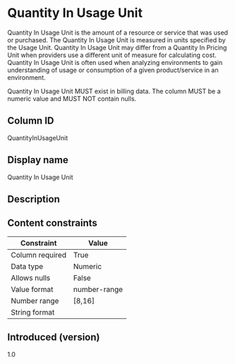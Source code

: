 # Quantity In Usage Unit

Quantity In Usage Unit is the amount of a resource or service that was used or purchased. The Quantity In Usage Unit is measured in units specified by the Usage Unit. Quantity In Usage Unit may differ from a Quantity In Pricing Unit when providers use a different unit of measure for calculating cost. Quantity In Usage Unit is often used when analyzing environments to gain understanding of usage or consumption of a given product/service in an environment.

Quantity In Usage Unit MUST exist in billing data. The column MUST be a numeric value and MUST NOT contain nulls.

## Column ID

QuantityInUsageUnit

## Display name

Quantity In Usage Unit

## Description

## Content constraints

| Constraint      | Value        |
|-----------------|--------------|
| Column required | True         |
| Data type       | Numeric      |
| Allows nulls    | False        |
| Value format    | number-range |
| Number range    | [8,16]       |
| String format   |              |

## Introduced (version)

1.0

